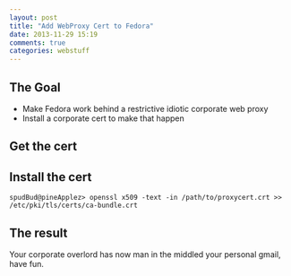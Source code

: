 ```yaml
---
layout: post
title: "Add WebProxy Cert to Fedora"
date: 2013-11-29 15:19
comments: true
categories: webstuff
---
```


## The Goal

- Make Fedora work behind a restrictive idiotic corporate web proxy
- Install a corporate cert to make that happen

<!-- more -->

## Get the cert

## Install the cert

```
spudBud@pineApplez> openssl x509 -text -in /path/to/proxycert.crt >> /etc/pki/tls/certs/ca-bundle.crt
```

## The result

Your corporate overlord has now man in the middled your personal gmail, have fun.